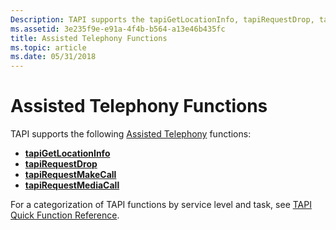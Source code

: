 ```yaml
---
Description: TAPI supports the tapiGetLocationInfo, tapiRequestDrop, tapiRequestMakeCall, and tapiRequestMediaCall assisted telephony functions.
ms.assetid: 3e235f9e-e91a-4f4b-b564-a13e46b435fc
title: Assisted Telephony Functions
ms.topic: article
ms.date: 05/31/2018
---
```


# Assisted Telephony Functions

TAPI supports the following [Assisted Telephony](./assisted-telephony-overview.md) functions:

-   [**tapiGetLocationInfo**](/windows/desktop/api/Tapi/nf-tapi-tapigetlocationinfo)
-   [**tapiRequestDrop**](/windows/desktop/api/Tapi/nf-tapi-tapirequestdrop)
-   [**tapiRequestMakeCall**](/windows/desktop/api/Tapi/nf-tapi-tapirequestmakecall)
-   [**tapiRequestMediaCall**](tapirequestmediacall.md)

For a categorization of TAPI functions by service level and task, see [TAPI Quick Function Reference](tapi-quick-function-reference.md).

 

 